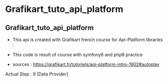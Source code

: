# Grafikart_tuto_api_platform

## Grafikart_tuto_api_platform

* This api is created with Grafikart french course for Api-Platform libraries :

* This code is result of course with symfony6 and php8 practice

* sources : https://grafikart.fr/tutoriels/api-platform-intro-1902#autoplay


Actual Step :  9 [Data Provider]
